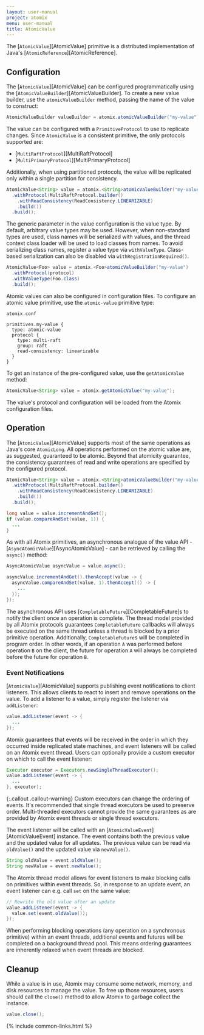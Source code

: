```yaml
---
layout: user-manual
project: atomix
menu: user-manual
title: AtomicValue
---
```


The [`AtomicValue`][AtomicValue] primitive is a distributed implementation of Java's [`AtomicReference`][AtomicReference].

## Configuration

The [`AtomicValue`][AtomicValue] can be configured programmatically using the [`AtomicValueBuilder`][AtomicValueBuilder]. To create a new value builder, use the `atomicValueBuilder` method, passing the name of the value to construct:

```java
AtomicValueBuilder valueBuilder = atomix.atomicValueBuilder("my-value");
```

The value can be configured with a `PrimitiveProtocol` to use to replicate changes. Since `AtomicValue` is a consistent primitive, the only protocols supported are:
* [`MultiRaftProtocol`][MultiRaftProtocol]
* [`MultiPrimaryProtocol`][MultiPrimaryProtocol]

Additionally, when using partitioned protocols, the value will be replicated only within a single partition for consistency.

```java
AtomicValue<String> value = atomix.<String>atomicValueBuilder("my-value")
  .withProtocol(MultiRaftProtocol.builder()
    .withReadConsistency(ReadConsistency.LINEARIZABLE)
    .build())
  .build();
```

The generic parameter in the value configuration is the value type. By default, arbitrary value types may be used. However, when non-standard types are used, class names will be serialized with values, and the thread context class loader will be used to load classes from names. To avoid serializing class names, register a value type via `withValueType`. Class-based serialization can also be disabled via `withRegistrationRequired()`.

```java
AtomicValue<Foo> value = atomix.<Foo>atomicValueBuilder("my-value")
  .withProtocol(protocol)
  .withValueType(Foo.class)
  .build();
```

Atomic values can also be configured in configuration files. To configure an atomic value primitive, use the `atomic-value` primitive type:

`atomix.conf`

```hocon
primitives.my-value {
  type: atomic-value
  protocol {
    type: multi-raft
    group: raft
    read-consistency: linearizable
  }
}
```

To get an instance of the pre-configured value, use the `getAtomicValue` method:

```java
AtomicValue<String> value = atomix.getAtomicValue("my-value");
```

The value's protocol and configuration will be loaded from the Atomix configuration files.

## Operation

The [`AtomicValue`][AtomicValue] supports most of the same operations as Java's core `AtomicLong`. All operations performed on the atomic value are, as suggested, guaranteed to be atomic. Beyond that atomicity guarantee, the consistency guarantees of read and write operations are specified by the configured protocol.

```java
AtomicValue<String> value = atomix.<String>atomicValueBuilder("my-value")
  .withProtocol(MultiRaftProtocol.builder()
    .withReadConsistency(ReadConsistency.LINEARIZABLE)
    .build())
  .build();

long value = value.incrementAndGet();
if (value.compareAndSet(value, 1)) {
  ...
}
```

As with all Atomix primitives, an asynchronous analogue of the value API - [`AsyncAtomicValue`][AsyncAtomicValue] - can be retrieved by calling the `async()` method:

```java
AsyncAtomicValue asyncValue = value.async();

asyncValue.incrementAndGet().thenAccept(value -> {
  asyncValue.compareAndSet(value, 1).thenAccept(() -> {
    ...
  });
});
```

The asynchronous API uses [`CompletableFuture`][CompletableFuture]s to notify the client once an operation is complete. The thread model provided by all Atomix protocols guarantees `CompletableFuture` callbacks will always be executed on the same thread unless a thread is blocked by a prior primitive operation. Additionally, `CompletableFuture`s will be completed in program order. In other words, if an operation `A` was performed before operation `B` on the client, the future for operation `A` will always be completed before the future for operation `B`.

### Event Notifications

[`AtomicValue`][AtomicValue] supports publishing event notifications to client listeners. This allows clients to react to insert and remove operations on the value. To add a listener to a value, simply register the listener via `addListener`:

```java
value.addListener(event -> {
  ...
});
```

Atomix guarantees that events will be received in the order in which they occurred inside replicated state machines, and event listeners will be called on an Atomix event thread. Users can optionally provide a custom executor on which to call the event listener:

```java
Executor executor = Executors.newSingleThreadExecutor();
value.addListener(event -> {
  ...
}, executor);
```

{:.callout .callout-warning}
Custom executors can change the ordering of events. It's recommended that single thread executors be used to preserve order. Multi-threaded executors cannot provide the same guarantees as are provided by Atomix event threads or single thread executors.

The event listener will be called with an [`AtomicValueEvent`][AtomicValueEvent] instance. The event contains both the previous value and the updated value for all updates. The previous value can be read via `oldValue()` and the updated value via `newValue()`.

```java
String oldValue = event.oldValue();
String newValue = event.newValue();
```

The Atomix thread model allows for event listeners to make blocking calls on primitives within event threads. So, in response to an update event, an event listener can e.g. call `set` on the same value:

```java
// Rewrite the old value after an update
value.addListener(event -> {
  value.set(event.oldValue());
});
```

When performing blocking operations (any operation on a synchronous primitive) within an event threads, additional events and futures will be completed on a background thread pool. This means ordering guarantees are inherently relaxed when event threads are blocked.

## Cleanup

While a value is in use, Atomix may consume some network, memory, and disk resources to manage the value. To free up those resources, users should call the `close()` method to allow Atomix to garbage collect the instance.

```java
value.close();
```

{% include common-links.html %}
